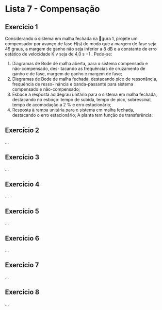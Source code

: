 # Lista 7 - Compensação

## Exercício 1

Considerando o sistema em malha fechada na gura 1, projete um compensador por avanço de
fase H(s) de modo que a margem de fase seja 45 graus, a margem de ganho não seja inferior a 8
dB e a constante de erro estático de velocidade K v seja de 4,0 s −1 . Pede-se:
1. Diagramas de Bode de malha aberta, para o sistema compensado e não-compensado, des-
tacando as frequências de cruzamento de ganho e de fase, margem de ganho e margem de
fase;
2. Diagramas de Bode de malha fechada, destacando pico de ressonância, frequência de resso-
nância e banda-passante para sistema compensado e não-compensado;
3. Esboce a resposta ao degrau unitário para o sistema em malha fechada, destacando no
esboço: tempo de subida, tempo de pico, sobressinal, tempo de acomodação a 2 % e erro
estacionário;
4. Resposta à rampa unitária para o sistema em malha fechada, destacando o erro estacionário;
A planta tem função de transferência:

## Exercício 2
...

## Exercício 3
...

## Exercício 4
...

## Exercício 5
...

## Exercício 6
...

## Exercício 7
...

## Exercício 8
...
